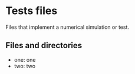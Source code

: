 # Tests files

Files that implement a numerical simulation or test.

## Files and directories

* one: one
* two: two
